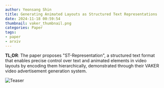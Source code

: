 ```yaml
---
author: Yeonsang Shin
title: Generating Animated Layouts as Structured Text Representations
date: 2024-11-18 00:59:54
thumbnail: vaker_thumbnail.png
categories: Paper
tags:
- paper
- arxiv
---
```


**TL;DR**: The paper proposes "ST-Representation", a structured text format that enables precise control over text and animated elements in video layouts by encoding them hierarchically, demonstrated through their VAKER video advertisement generation system.

<!-- more -->

![Teaser](vaker_thumbnail.png)